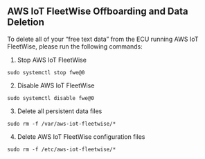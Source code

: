 ## AWS IoT FleetWise Offboarding and Data Deletion

To delete all of your “free text data” from the ECU running AWS IoT FleetWise, please run the following commands:


1. Stop AWS IoT FleetWise

```
sudo systemctl stop fwe@0
```




2. Disable AWS IoT FleetWise

```
sudo systemctl disable fwe@0
```


3. Delete all persistent data files
```
sudo rm -f /var/aws-iot-fleetwise/*
```



4. Delete AWS IoT FleetWise configuration files

```
sudo rm -f /etc/aws-iot-fleetwise/*
```


